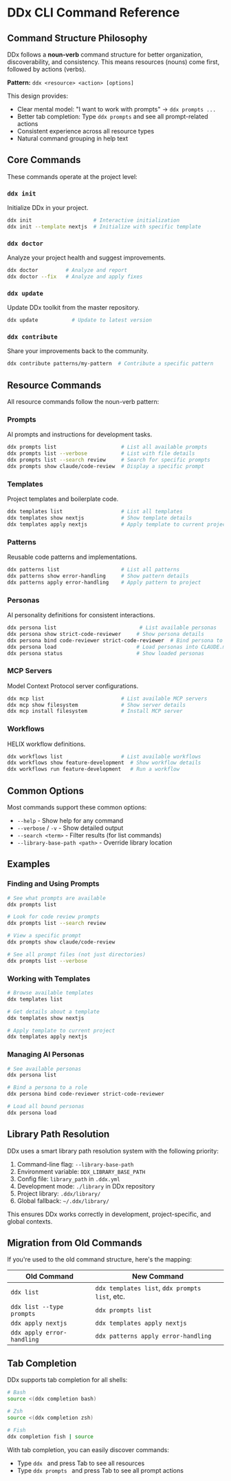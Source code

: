 # DDx CLI Command Reference

## Command Structure Philosophy

DDx follows a **noun-verb** command structure for better organization, discoverability, and consistency. This means resources (nouns) come first, followed by actions (verbs).

**Pattern:** `ddx <resource> <action> [options]`

This design provides:
- Clear mental model: "I want to work with prompts" → `ddx prompts ...`
- Better tab completion: Type `ddx prompts` and see all prompt-related actions
- Consistent experience across all resource types
- Natural command grouping in help text

## Core Commands

These commands operate at the project level:

### `ddx init`
Initialize DDx in your project.

```bash
ddx init                    # Interactive initialization
ddx init --template nextjs  # Initialize with specific template
```

### `ddx doctor`
Analyze your project health and suggest improvements.

```bash
ddx doctor         # Analyze and report
ddx doctor --fix   # Analyze and apply fixes
```

### `ddx update`
Update DDx toolkit from the master repository.

```bash
ddx update           # Update to latest version
```

### `ddx contribute`
Share your improvements back to the community.

```bash
ddx contribute patterns/my-pattern  # Contribute a specific pattern
```

## Resource Commands

All resource commands follow the noun-verb pattern:

### Prompts

AI prompts and instructions for development tasks.

```bash
ddx prompts list                     # List all available prompts
ddx prompts list --verbose           # List with file details
ddx prompts list --search review     # Search for specific prompts
ddx prompts show claude/code-review  # Display a specific prompt
```

### Templates

Project templates and boilerplate code.

```bash
ddx templates list                   # List all templates
ddx templates show nextjs            # Show template details
ddx templates apply nextjs           # Apply template to current project
```

### Patterns

Reusable code patterns and implementations.

```bash
ddx patterns list                    # List all patterns
ddx patterns show error-handling     # Show pattern details
ddx patterns apply error-handling    # Apply pattern to project
```

### Personas

AI personality definitions for consistent interactions.

```bash
ddx persona list                           # List available personas
ddx persona show strict-code-reviewer     # Show persona details
ddx persona bind code-reviewer strict-code-reviewer  # Bind persona to role
ddx persona load                          # Load personas into CLAUDE.md
ddx persona status                        # Show loaded personas
```

### MCP Servers

Model Context Protocol server configurations.

```bash
ddx mcp list                         # List available MCP servers
ddx mcp show filesystem              # Show server details
ddx mcp install filesystem           # Install MCP server
```

### Workflows

HELIX workflow definitions.

```bash
ddx workflows list                   # List available workflows
ddx workflows show feature-development  # Show workflow details
ddx workflows run feature-development   # Run a workflow
```

## Common Options

Most commands support these common options:

- `--help` - Show help for any command
- `--verbose` / `-v` - Show detailed output
- `--search <term>` - Filter results (for list commands)
- `--library-base-path <path>` - Override library location

## Examples

### Finding and Using Prompts

```bash
# See what prompts are available
ddx prompts list

# Look for code review prompts
ddx prompts list --search review

# View a specific prompt
ddx prompts show claude/code-review

# See all prompt files (not just directories)
ddx prompts list --verbose
```

### Working with Templates

```bash
# Browse available templates
ddx templates list

# Get details about a template
ddx templates show nextjs

# Apply template to current project
ddx templates apply nextjs
```

### Managing AI Personas

```bash
# See available personas
ddx persona list

# Bind a persona to a role
ddx persona bind code-reviewer strict-code-reviewer

# Load all bound personas
ddx persona load
```

## Library Path Resolution

DDx uses a smart library path resolution system with the following priority:

1. Command-line flag: `--library-base-path`
2. Environment variable: `DDX_LIBRARY_BASE_PATH`
3. Config file: `library_path` in `.ddx.yml`
4. Development mode: `./library` in DDx repository
5. Project library: `.ddx/library/`
6. Global fallback: `~/.ddx/library/`

This ensures DDx works correctly in development, project-specific, and global contexts.

## Migration from Old Commands

If you're used to the old command structure, here's the mapping:

| Old Command | New Command |
|-------------|-------------|
| `ddx list` | `ddx templates list`, `ddx prompts list`, etc. |
| `ddx list --type prompts` | `ddx prompts list` |
| `ddx apply nextjs` | `ddx templates apply nextjs` |
| `ddx apply error-handling` | `ddx patterns apply error-handling` |

## Tab Completion

DDx supports tab completion for all shells:

```bash
# Bash
source <(ddx completion bash)

# Zsh
source <(ddx completion zsh)

# Fish
ddx completion fish | source
```

With tab completion, you can easily discover commands:
- Type `ddx ` and press Tab to see all resources
- Type `ddx prompts ` and press Tab to see all prompt actions